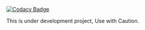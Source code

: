 
[![Codacy Badge](https://api.codacy.com/project/badge/Grade/f11a70b0d89744f79ff1e90beb8e2d53)](https://app.codacy.com/gh/Seagate/corio?utm_source=github.com&utm_medium=referral&utm_content=Seagate/corio&utm_campaign=Badge_Grade_Settings)

This is under development project, Use with Caution.
